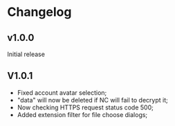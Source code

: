 # Changelog
## v1.0.0
Initial release
## V1.0.1
- Fixed account avatar selection;
- "data" will now be deleted if NC will fail to decrypt it;
- Now checking HTTPS request status code 500;
- Added extension filter for file choose dialogs;